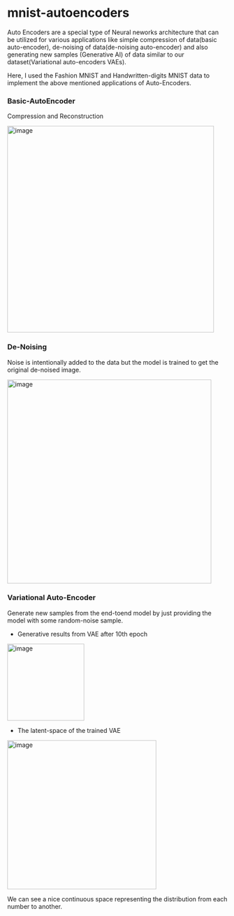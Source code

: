 # mnist-autoencoders
Auto Encoders are a special type of Neural neworks architecture that can be utilized for various applications like simple compression of data(basic auto-encoder), de-noising of data(de-noising auto-encoder) and also generating new samples (Generative AI) of data similar to our dataset(Variational auto-encoders VAEs).

Here, I used the Fashion MNIST and Handwritten-digits MNIST data to implement the above mentioned applications of Auto-Encoders.

### Basic-AutoEncoder
Compression and Reconstruction

<img width="473" alt="image" src="https://github.com/tusharparimi/mnist-autoencoders/assets/93556280/897633d1-96ab-42c7-a4b7-d84ec39143de">

### De-Noising
Noise is intentionally added to the data but the model is trained to get the original de-noised image.

<img width="467" alt="image" src="https://github.com/tusharparimi/mnist-autoencoders/assets/93556280/c3d5f618-8bb5-4235-aa86-0dd698e7f775">

### Variational Auto-Encoder
Generate new samples from the end-toend model by just providing the model with some random-noise sample.

- Generative results from VAE after 10th epoch

<img width="176" alt="image" src="https://github.com/tusharparimi/mnist-autoencoders/assets/93556280/12464d9c-d14d-4868-82f3-32750f4ca7da">

- The latent-space of the trained VAE

<img width="341" alt="image" src="https://github.com/tusharparimi/mnist-autoencoders/assets/93556280/8262143b-46f7-4ea1-89bc-1b2bd44d7d3b">

We can see a nice continuous space representing the distribution from each number to another.
